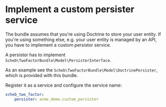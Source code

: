 Implement a custom persister service
====================================

The bundle assumes that you're using Doctrine to store your user entity. If you're using something else,
e.g. your user entity is managed by an API, you have to implement a custom persistor service.

A persistor has to implement `Scheb\TwoFactorBundle\Model\PersisterInterface`.

As an example see the `Scheb\TwoFactorBundle\Model\DoctrinePersister`, which is provided with this bundle.

Register it as a service and configure the service name:

```yaml
scheb_two_factor:
    persister: acme_demo.custom_persister
```
